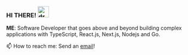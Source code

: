 
### HI THERE!  <img src="https://raw.githubusercontent.com/MartinHeinz/MartinHeinz/master/wave.gif" alt="drawing" width="30"/> 

<b>ME</b>: Software Developer that goes above and beyond building complex applications with TypeScript, React.js, Next.js, Nodejs and Go.

 
📫 How to reach me: Send an [email](mailto:hjpunzalan@gmail.com)!
